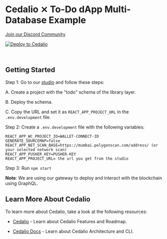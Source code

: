 # Cedalio ⨯ To-Do dApp Multi-Database Example

[Join our Discord Community](https://discord.gg/kSdhmb9UUT)

[![Deploy to Cedalio](https://cedalio.com/images/deploy-schema-button-small.png)](https://docs.cedalio.com/introduction/getting-started/download-the-cli)

</br>

## Getting Started

Step 1: Go to our [studio](https://studio.cedalio.com) and follow these steps:

A. Create a project with the "todo" schema of the library layer.

B. Deploy the schema.

C. Copy the URL and set it as `REACT_APP_PROJECT_URL` in the `.env.development` file.

Step 2: Create a `.env.development` file with the following variables:

```
REACT_APP_WC_PROJECT_ID=WALLET-CONNECT-ID
GENERATE_SOURCEMAP=false
REACT_APP_NET_SCAN_BASE=https://mumbai.polygonscan.com/address/ (or your selected network scan)
REACT_APP_PUSHER_KEY=PUSHER-KEY
REACT_APP_PROJECT_URL= the url you get from the studio
```


Step 3: Run `npm start`

**Note**: We are using our gateway to deploy and interact with the blockchain using GraphQL.

## Learn More About Cedalio

To learn more about Cedalio, take a look at the following resources:

- [Cedalio](https://cedalio.com/) - Learn about Cedalio Features and Roadmap.

- [Cedalio Docs](https://docs.cedalio.com/) - Learn about Cedalio Architecture and CLI.

